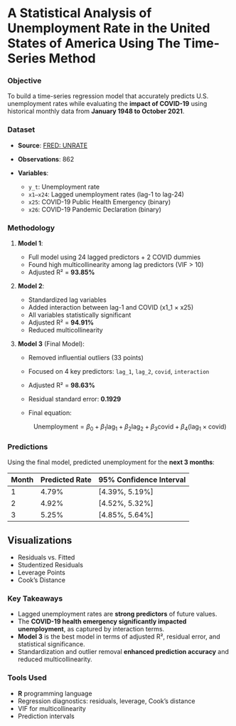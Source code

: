 # **A Statistical Analysis of Unemployment Rate in the United States of America Using The Time-Series Method**
### **Objective**
To build a time-series regression model that accurately predicts U.S. unemployment rates while evaluating the **impact of COVID-19** using historical monthly data from **January 1948 to October 2021**.

### **Dataset**

* **Source**: [FRED: UNRATE](https://fred.stlouisfed.org/series/UNRATE)
* **Observations**: 862
* **Variables**:

  * `y_t`: Unemployment rate
  * `x1–x24`: Lagged unemployment rates (lag-1 to lag-24)
  * `x25`: COVID-19 Public Health Emergency (binary)
  * `x26`: COVID-19 Pandemic Declaration (binary)
  
### **Methodology**

1. **Model 1**:

   * Full model using 24 lagged predictors + 2 COVID dummies
   * Found high multicollinearity among lag predictors (VIF > 10)
   * Adjusted R² = **93.85%**

2. **Model 2**:

   * Standardized lag variables
   * Added interaction between lag-1 and COVID (x1\_1 × x25)
   * All variables statistically significant
   * Adjusted R² = **94.91%**
   * Reduced multicollinearity

3. **Model 3** (Final Model):

   * Removed influential outliers (33 points)
   * Focused on 4 key predictors: `lag_1`, `lag_2`, `covid`, `interaction`
   * Adjusted R² = **98.63%**
   * Residual standard error: **0.1929**
   * Final equation:

     $$
     \text{Unemployment} = \beta_0 + \beta_1 \text{lag}_1 + \beta_2 \text{lag}_2 + \beta_3 \text{covid} + \beta_4 (\text{lag}_1 \times \text{covid})
     $$

### **Predictions**

Using the final model, predicted unemployment for the **next 3 months**:

| Month | Predicted Rate | 95% Confidence Interval |
| ----- | -------------- | ----------------------- |
| 1     | 4.79%          | \[4.39%, 5.19%]         |
| 2     | 4.92%          | \[4.52%, 5.32%]         |
| 3     | 5.25%          | \[4.85%, 5.64%]         |

## Visualizations
- Residuals vs. Fitted
- Studentized Residuals
- Leverage Points
- Cook’s Distance

### **Key Takeaways**

* Lagged unemployment rates are **strong predictors** of future values.
* The **COVID-19 health emergency significantly impacted unemployment**, as captured by interaction terms.
* **Model 3** is the best model in terms of adjusted R², residual error, and statistical significance.
* Standardization and outlier removal **enhanced prediction accuracy** and reduced multicollinearity.

### **Tools Used**

* **R** programming language
* Regression diagnostics: residuals, leverage, Cook’s distance
* VIF for multicollinearity
* Prediction intervals

